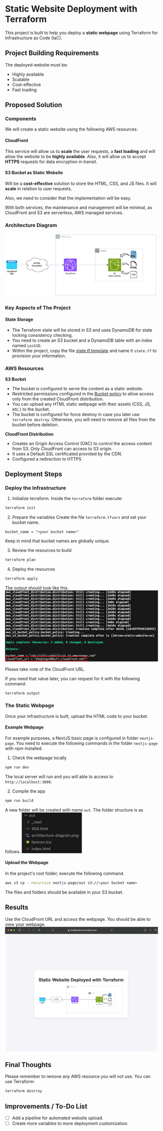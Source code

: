 # Static Website Deployment with Terraform

This project is built to help you deploy a **static webpage** using Terraform for Infrastructure as Code (IaC).

## Project Building Requirements

The deployed website must be:

-   Highly available
-   Scalable
-   Cost-effective
-   Fast loading

## Proposed Solution

### Components

We will create a static website using the following AWS resources:

#### CloudFront

This service will allow us to **scale** the user requests, a **fast loading** and will allow the website to be **highly available**.
Also, it will allow us to accept **HTTPS** requests for data encryption in transit.

#### S3 Bucket as Static Website

Will be a **cost-effective** solution to store the HTML, CSS, and JS files. It will **scale** in relation to user requests.

Also, we need to consider that the implementation will be easy.

With both services, the maintenance and management will be minimal, as CloudFront and S3 are serverless, AWS managed services.

### Architecture Diagram

![Architecture Diagram](assets/architecture-diagram.png)

### Key Aspects of The Project

#### State Storage

-   The Terraform state will be stored in S3 and uses DynamoDB for state locking consistency checking.
-   You need to create an S3 bucket and a DynamoDB table with an index named `LockID`.
-   Within the project, copy the file [state.tf.template](terraform/state.tf.template) and name it `state.tf` to provision your information.

### AWS Resources

**S3 Bucket**

-   The bucket is configured to serve the content as a static website.
-   Restricted permissions configured in the [Bucket policy](terraform/assets/bucket_policy.json) to allow access only from the created CloudFront distribution.
-   You can upload any HTML static webpage with their assets (CSS, JS, etc.) to the bucket.
-   The bucket is configured for force destroy in case you later use `terraform destroy`. Otherwise, you will need to remove all files from the bucket before deletion.

**CloudFront Distribution**

-   Creates an Origin Access Control (OAC) to control the access content from S3. Only CloudFront can access to S3 origin.
-   It uses a Default SSL certificated provided by the CDN.
-   Configured a redirection to HTTPS

## Deployment Steps

### Deploy the Infrastructure

1. Initialize terraform.
   Inside the `terraform` folder execute:

```sh
terraform init
```

2. Prepare the variables
   Create the file `terraform.tfvars` and set your bucket name.

```
bucket_name = "<your bucket name>"
```

Keep in mind that bucket names are globally unique.

3. Review the resources to build

```sh
terraform plan
```

4. Deploy the resources

```sh
terraform apply
```

The output should look like this.
![Terraform Deployment](assets/terraform-deployment.png)

Please take note of the CloudFront URL.

If you need that value later, you can request for it with the following command:

```sh
terraform output
```

### The Static Webpage

Once your infrastructure is built, upload the HTML code to your bucket.

#### Example Webpage

For example purposes, a NextJS basic page is configured in folder `nextjs-page`.
You need to execute the following commands in the folder `nextjs-page` with npm installed.

1. Check the webpage locally

```sh
npm run dev
```

The local server will run and you will able to access to `http://localhost:3000`.

2. Compile the app

```sh
npm run build
```

A new folder will be created with name `out`. The folder structure is as follows.
![Next.js output structure](assets/nextjs-out-folder.png)

#### Upload the Webpage

In the project's root folder, execute the following command.

```sh
aws s3 cp --recursive nextjs-page/out s3://<your bucket name>
```

The files and folders should be available in your S3 bucket.

## Results

Use the CloudFront URL and access the webpage.
You should be able to view your webpage.
![alt text](assets/deployed-static-website.png)

## Final Thoughts

Please remember to remove any AWS resource you will not use.
You can use Terraform:

```sh
terraform destroy
```

## Improvements / To-Do List

-   [ ] Add a pipeline for automated website upload.
-   [ ] Create more variables to more deployment customization.
